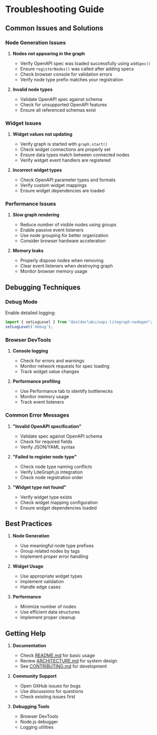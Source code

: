 # Troubleshooting Guide

## Common Issues and Solutions

### Node Generation Issues

1. **Nodes not appearing in the graph**
   - Verify OpenAPI spec was loaded successfully using `addSpec()`
   - Ensure `registerNodes()` was called after adding specs
   - Check browser console for validation errors
   - Verify node type prefix matches your registration

2. **Invalid node types**
   - Validate OpenAPI spec against schema
   - Check for unsupported OpenAPI features
   - Ensure all referenced schemas exist

### Widget Issues

1. **Widget values not updating**
   - Verify graph is started with `graph.start()`
   - Check widget connections are properly set
   - Ensure data types match between connected nodes
   - Verify widget event handlers are registered

2. **Incorrect widget types**
   - Check OpenAPI parameter types and formats
   - Verify custom widget mappings
   - Ensure widget dependencies are loaded

### Performance Issues

1. **Slow graph rendering**
   - Reduce number of visible nodes using groups
   - Enable passive event listeners
   - Use node grouping for better organization
   - Consider browser hardware acceleration

2. **Memory leaks**
   - Properly dispose nodes when removing
   - Clear event listeners when destroying graph
   - Monitor browser memory usage

## Debugging Techniques

### Debug Mode

Enable detailed logging:
```javascript
import { setLogLevel } from "@soldarlabs/oapi-litegraph-nodegen";
setLogLevel('debug');
```

### Browser DevTools

1. **Console logging**
   - Check for errors and warnings
   - Monitor network requests for spec loading
   - Track widget value changes

2. **Performance profiling**
   - Use Performance tab to identify bottlenecks
   - Monitor memory usage
   - Track event listeners

### Common Error Messages

1. **"Invalid OpenAPI specification"**
   - Validate spec against OpenAPI schema
   - Check for required fields
   - Verify JSON/YAML syntax

2. **"Failed to register node type"**
   - Check node type naming conflicts
   - Verify LiteGraph.js integration
   - Check node registration order

3. **"Widget type not found"**
   - Verify widget type exists
   - Check widget mapping configuration
   - Ensure widget dependencies loaded

## Best Practices

1. **Node Generation**
   - Use meaningful node type prefixes
   - Group related nodes by tags
   - Implement proper error handling

2. **Widget Usage**
   - Use appropriate widget types
   - Implement validation
   - Handle edge cases

3. **Performance**
   - Minimize number of nodes
   - Use efficient data structures
   - Implement proper cleanup

## Getting Help

1. **Documentation**
   - Check [README.md](../README.md) for basic usage
   - Review [ARCHITECTURE.md](ARCHITECTURE.md) for system design
   - See [CONTRIBUTING.md](../CONTRIBUTING.md) for development

2. **Community Support**
   - Open GitHub issues for bugs
   - Use discussions for questions
   - Check existing issues first

3. **Debugging Tools**
   - Browser DevTools
   - Node.js debugger
   - Logging utilities
